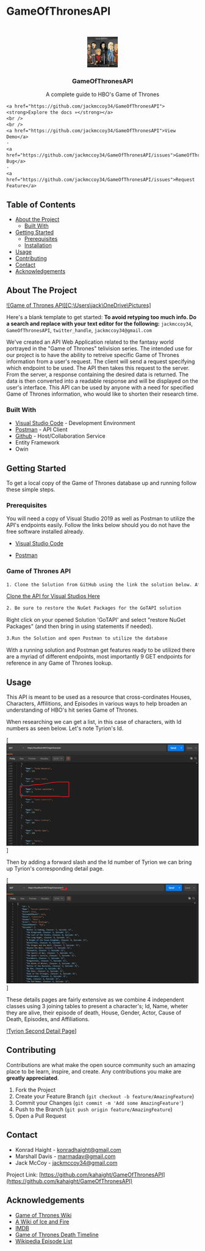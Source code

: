 # GameOfThronesAPI
<!-- PROJECT LOGO -->
<br />
<p align="center">


  <a href="https://github.com/jackmccoy34/GameOfThronesAPI">
    <img src="images/logo.png" alt="Logo" width="80" height="80">
  </a>

  <h3 align="center">GameOfThronesAPI</h3>

  <p align="center">
    A complete guide to HBO's Game of Thrones
    <br />

    <a href="https://github.com/jackmccoy34/GameOfThronesAPI"><strong>Explore the docs »</strong></a>
    <br />
    <br />
    <a href="https://github.com/jackmccoy34/GameOfThronesAPI">View Demo</a>
    ·
    <a href="https://github.com/jackmccoy34/GameOfThronesAPI/issues">GameOfThronesAPIrt Bug</a>
    ·
    <a href="https://github.com/jackmccoy34/GameOfThronesAPI/issues">Request Feature</a>
  </p>
</p>



<!-- TABLE OF CONTENTS -->
## Table of Contents

* [About the Project](#about-the-project)
  * [Built With](#built-with)
* [Getting Started](#getting-started)
  * [Prerequisites](#prerequisites)
  * [Installation](#installation)
* [Usage](#usage)
* [Contributing](#contributing)
* [Contact](#contact)
* [Acknowledgements](#acknowledgements)



<!-- ABOUT THE PROJECT -->
## About The Project

[![Game of Thrones API][C:\Users\jack\OneDrive\Pictures]](https://github.com/kahaight/GameOfThronesAPI)

Here's a blank template to get started:
**To avoid retyping too much info. Do a search and replace with your text editor for the following:**
`jackmccoy34`, `GameOfThronesAPI`, `twitter_handle`, `jackmccoy34@gmail.com`

We've created an API Web Application related to the fantasy world portrayed in the "Game of Thrones" telivision series.
The intended use for our project is to have the ability to retreive specific Game of Thrones information from a user's request. 
The client will send a request specifying which endpoint to be used. The API then takes this request to the server. 
From the server, a response containing the desired data is returned. The data is then converted into a readable response and 
will be displayed on the user's interface. This API can be used by anyone with a need for specified Game of Thrones
information, who would like to shorten their research time.  

### Built With

* [Visual Studio Code](https://visualstudio.microsoft.com/downloads/) - Development Environment
* [Postman](https://www.postman.com/) - API Client
* [Github](https://github.com/kahaight/GameOfThronesAPI) - Host/Collaboration Service
* Entity Framework
* Owin


<!-- GETTING STARTED -->
## Getting Started

To get a local copy of the Game of Thrones database up and running follow these simple steps.

### Prerequisites

You will need a copy of Visual Studio 2019 as well as Postman to utilize the API's endpoints easily. Follow the links below should you do not have the free software installed already.
* [Visual Studio Code](https://visualstudio.microsoft.com/downloads/)

* [Postman](https://www.postman.com/)


### Game of Thrones API
```sh 
1. Clone the Solution from GitHub using the link the solution below. After navigating there and cloning open using Visual Studio.
```
[Clone the API for Visual Studios Here](https://github.com/kahaight/GameOfThronesAPI)


```sh
2. Be sure to restore the NuGet Packages for the GoTAPI solution
```
Right click on your opened Solution 'GoTAPI' and select "restore NuGet Packages" (and then bring in using statements if needed).


```sh
3.Run the Solution and open Postman to utilize the database
```
With a running solution and Postman get features ready to be utilized there are a myriad of different endpoints, most importantly 9 GET endpoints for reference in any Game of Thrones lookup.


<!-- USAGE EXAMPLES -->
## Usage
This API is meant to be used as a resource that cross-cordinates Houses, Characters, Affilitions, and Episodes in various ways to help broaden an understanding of HBO's hit series Game of Thrones.


When researching we can get a list, in this case of characters, with Id numbers as seen below. Let's note Tyrion's Id.

[![Character List Screen Shot][screenshot-1]]


Then by adding a forward slash and the Id number of Tyrion we can bring up Tyrion's corresponding detail page.

[![Tyrion First Detail Page][screenshot-2]]


These details pages are fairly extensive as we combine 4 independent classes using 3 joining tables to present a character's; Id, Name, wheter they are alive, their episode of death, House, Gender, Actor, Cause of Death, Episodes, and Affiliations.

[!Tyrion Second Detail Page][screenshot-3]] 


<!-- CONTRIBUTING -->
## Contributing

Contributions are what make the open source community such an amazing place to be learn, inspire, and create. Any contributions you make are **greatly appreciated**.

1. Fork the Project
2. Create your Feature Branch (`git checkout -b feature/AmazingFeature`)
3. Commit your Changes (`git commit -m 'Add some AmazingFeature'`)
4. Push to the Branch (`git push origin feature/AmazingFeature`)
5. Open a Pull Request

<!-- CONTACT -->
## Contact

* Konrad Haight - konradhaight@gmail.com
* Marshall Davis - marmadav@gmail.com
* Jack McCoy - jackmccoy34@gmail.com

Project Link: [https://github.com/kahaight/GameOfThronesAPI](https://github.com/kahaight/GameOfThronesAPI)

<!-- ACKNOWLEDGEMENTS -->
## Acknowledgements
* [Game of Thrones Wiki](https://gameofthrones.fandom.com/wiki/Game_of_Thrones_Wiki)
* [A Wiki of Ice and Fire](https://awoiaf.westeros.org/index.php/Main_Page)
* [IMDB](https://www.imdb.com/)
* [Game of Thrones Death Timeline](http://deathtimeline.com/)
* [Wikipedia Episode List](https://en.wikipedia.org/wiki/List_of_Game_of_Thrones_episodes)


<!-- MARKDOWN LINKS & IMAGES -->
<!-- https://www.markdownguide.org/basic-syntax/#reference-style-links -->
[contributors-shield]: https://img.shields.io/github/contributors/othneildrew/Best-README-Template.svg?style=flat-square
[contributors-url]: https://github.com/othneildrew/Best-README-Template/graphs/contributors
[forks-shield]: https://img.shields.io/github/forks/othneildrew/Best-README-Template.svg?style=flat-square
[forks-url]: https://github.com/othneildrew/Best-README-Template/network/members
[stars-shield]: https://img.shields.io/github/stars/othneildrew/Best-README-Template.svg?style=flat-square
[stars-url]: https://github.com/othneildrew/Best-README-Template/stargazers
[issues-shield]: https://img.shields.io/github/issues/othneildrew/Best-README-Template.svg?style=flat-square
[issues-url]: https://github.com/othneildrew/Best-README-Template/issues
[license-shield]: https://img.shields.io/github/license/othneildrew/Best-README-Template.svg?style=flat-square
[license-url]: https://github.com/othneildrew/Best-README-Template/blob/master/LICENSE.txt
[linkedin-shield]: https://img.shields.io/badge/-LinkedIn-black.svg?style=flat-square&logo=linkedin&colorB=555
[linkedin-url]: https://linkedin.com/in/othneildrew
[screenshot-1]: Images/CharacterList.png
[screenshot-2]: Images/Detail1.jpg
[screenshot-3]: Images/Detail2.jpg
